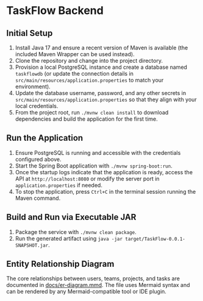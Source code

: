 # TaskFlow Backend

## Initial Setup
1. Install Java 17 and ensure a recent version of Maven is available (the included Maven Wrapper can be used instead).
2. Clone the repository and change into the project directory.
3. Provision a local PostgreSQL instance and create a database named `taskflowdb` (or update the connection details in `src/main/resources/application.properties` to match your environment).
4. Update the database username, password, and any other secrets in `src/main/resources/application.properties` so that they align with your local credentials.
5. From the project root, run `./mvnw clean install` to download dependencies and build the application for the first time.

## Run the Application
1. Ensure PostgreSQL is running and accessible with the credentials configured above.
2. Start the Spring Boot application with `./mvnw spring-boot:run`.
3. Once the startup logs indicate that the application is ready, access the API at `http://localhost:8080` or modify the server port in `application.properties` if needed.
4. To stop the application, press `Ctrl+C` in the terminal session running the Maven command.

## Build and Run via Executable JAR
1. Package the service with `./mvnw clean package`.
2. Run the generated artifact using `java -jar target/TaskFlow-0.0.1-SNAPSHOT.jar`.

## Entity Relationship Diagram

The core relationships between users, teams, projects, and tasks are documented in [docs/er-diagram.mmd](docs/er-diagram.mmd). The file uses Mermaid syntax and can be rendered by any Mermaid-compatible tool or IDE plugin.
